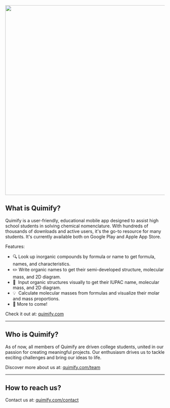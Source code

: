 <img src="https://raw.githubusercontent.com/quimifyapp/.github/main/profile/banner.png" width="600"/>

## What is Quimify?

Quimify is a user-friendly, educational mobile app designed to assist high school students in solving chemical nomenclature. 
With hundreds of thousands of downloads and active users, it's the go-to resource for many students. 
It's currently available both on Google Play and Apple App Store.

Features:
- :mag: Look up inorganic compounds by formula or name to get formula, names, and characteristics.
- :pencil2: Write organic names to get their semi-developed structure, molecular mass, and 2D diagram.
- :calling:&nbsp; Input organic structures visually to get their IUPAC name, molecular mass, and 2D diagram.
- :bulb:&nbsp; Calculate molecular masses from formulas and visualize their molar and mass proportions.
- :tada: More to come!

Check it out at: [quimify.com](https://quimify.com/)

---

## Who is Quimify?

As of now, all members of Quimify are driven college students, united in our passion for creating meaningful projects. 
Our enthusiasm drives us to tackle exciting challenges and bring our ideas to life.

Discover more about us at: [quimify.com/team](https://quimify.com/team/)

---

## How to reach us?

Contact us at: [quimify.com/contact](https://quimify.com/contact/)
